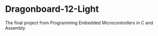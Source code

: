 # Dragonboard-12-Light
The final project from Programming Embedded Microcontrollers in C and Assembly
